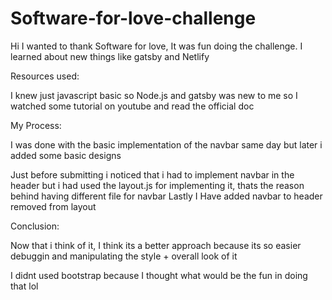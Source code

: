 # Software-for-love-challenge

Hi
I wanted to thank Software for love, It was fun doing the challenge. I learned about new things like gatsby and Netlify

Resources used:

I knew just javascript basic so Node.js and gatsby was new to me so I watched some tutorial on youtube
and read the official doc

My Process:

I was done with the basic implementation of the navbar same day but later i added some basic designs

Just before submitting i noticed that i had to implement navbar in the header but i had used the layout.js for implementing it, thats the reason behind having different file for navbar Lastly I Have added navbar to header removed from layout

Conclusion:

Now that i think of it, I think its a better approach because its so easier debuggin and manipulating the style + overall look of it

I didnt used bootstrap because I thought what would be the fun in doing that lol

 



